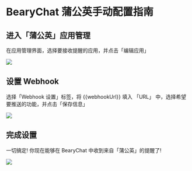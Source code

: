 # BearyChat 蒲公英手动配置指南

## 进入「蒲公英」应用管理

在应用管理界面，选择要接收提醒的应用，并点击「编辑应用」

![](http://7jpt3p.com1.z0.glb.clouddn.com/FrYnmyGjbiefWQD-MiwIVXGrWJVR)

## 设置 Webhook

选择「Webhook 设置」标签，将 {{webhookUrl}} 填入 「URL」 中，选择希望要推送的功能，并点击「保存信息」

![](http://7jpt3p.com1.z0.glb.clouddn.com/Fpd8elz-ntLegTH-i5Cjnh81xCSK)

## 完成设置

一切搞定! 你现在能够在 BearyChat 中收到来自「蒲公英」的提醒了!

![](http://7jpt3p.com1.z0.glb.clouddn.com/FnBa9_MievJECf81Rh4P9sTIc5gu)
